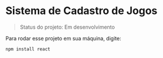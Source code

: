 <h1>Sistema de Cadastro de Jogos</h1>

> Status do projeto: Em desenvolvimento

Para rodar esse projeto em sua máquina, digite:

```
npm install react
```
